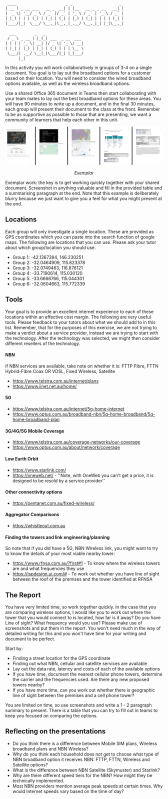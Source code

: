 ```
 ____                      _ _                     _ 
| __ ) _ __ ___   __ _  __| | |__   __ _ _ __   __| |
|  _ \| '__/ _ \ / _` |/ _` | '_ \ / _` | '_ \ / _` |
| |_) | | | (_) | (_| | (_| | |_) | (_| | | | | (_| |
|____/|_|  \___/ \__,_|\__,_|_.__/ \__,_|_| |_|\__,_|
                                                     
  ___        _   _                 
 / _ \ _ __ | |_(_) ___  _ __  ___ 
| | | | '_ \| __| |/ _ \| '_ \/ __|
| |_| | |_) | |_| | (_) | | | \__ \
 \___/| .__/ \__|_|\___/|_| |_|___/
      |_|                          
```

In this activity you will work collaboratively in groups of 3-4 on a single document. You goal is to lay out the broadband options for a customer based on their location. You will need to consider the wired broadband options available, as well as the wireless broadband options. 

Use a shared Office 365 document in Teams then start collaborating with your team mates to lay out the best broadband options for these areas. You will have 90 minutes to write up a document, and in the final 30 minutes, each group will present their document to the class at the front. Remember to be as supportive as possible to those that are presenting, we want a community of learners that help each other in this unit.

![Alt text](../IMGs/Exemplar.png?raw=true "Exemplar") <p style="text-align:center; font-style:italic;">Exemplar</p>

Exemplar work: the key is to get working quickly together with your shared document. Screenshot in anything valuable and fill in the provided table and a summarising paragraph at the end. Note that this example is deliberately blurry because we just want to give you a feel for what you might present at the end.

## Locations ##
Each group will only investigate a single location. These are provided as GPS coordinates which you can paste into the search function of google maps. The following are locations that you can use. Please ask your tutor about which group/location you should use. 

* Group 1: -42.1367384, 146.230251
* Group 2: -32.0464909, 115.823378
* Group 3: -32.0749463, 116.876121
* Group 4: -33.7190614, 115.030120
* Group 5: -33.6666766, 115.044301
* Group 6: -32.0604663, 115.772339

## Tools ##

Your goal is to provide an excellent internet experience to each of these locations within an effective cost margin. The following are very useful tools. Please feedback to your tutors about what we should add to in this list. Remember, that for the purposes of this exercise, we are not trying to make a verdict about a service provider, instead we are trying to start with the technology. After the technology was selected, we might then consider different resellers of the technology.

#### NBN ####
If NBN services are available, take note on whether it is: FTTP Fibre, FTTN Hybrid-Fibre Coax OR VDSL, Fixed Wireless, Satellite 
* https://www.telstra.com.au/internet/plans
* https://www.iinet.net.au/home/

#### 5G ####
* https://www.telstra.com.au/internet/5g-home-internet
* https://www.optus.com.au/broadband-nbn/5g-home-broadband/5g-home-broadband-plan

#### 3G/4G/5G Mobile Coverage ####
* https://www.telstra.com.au/coverage-networks/our-coverage
* https://www.optus.com.au/about/network/coverage

#### Low Earth Orbit ####
* https://www.starlink.com/
* https://oneweb.net/ - ''Note, with OneWeb you can't get a price, it is designed to be resold by a service provider''

#### Other connectivity options ####
* https://pentanet.com.au/fixed-wireless/

#### Aggregator Comparisons ####
* https://whistleout.com.au

#### Finding the towers and link engineering/planning ####
So note that if you did have a 5G, NBN Wireless link, you might want to try to know the details of your most viable nearby tower:
* https://www.rfnsa.com.au/?first#1 - To know where the wireless towers are and what frequencies they use
* https://ispdesign.ui.com/# - To work out whether you have line of sight between the roof of the premises and the tower identified at RFNSA

## The Report ## 

You have very limited time, so work together quickly. In the case that you are comparing wireless options, I would like you to work out where the tower that you would connect to is located, how far is it away? Do you have Line of sight? What frequency would you use? Please make use of screenshots and put them in the report. You won't need much in the way of detailed writing for this and you won't have time for your writing and document to be perfect.

Start by:
* Finding a street location for the GPS coordinate
* Finding out what NBN, cellular and satellite services are available
* Lay out the data rate, latency and costs of each of the available options
* If you have time, document the nearest cellular phone towers, determine the carrier and the frequencies used. Are there any new proposed towers nearby?
* If you have more time, can you work out whether there is geographic line of sight between the premises and a cell phone tower?

You are limited on time, so use screenshots and write a 1 - 2 paragraph summary to present. There is a table that you can try to fill out in teams to keep you focused on comparing the options.

## Reflecting on the presentations ##

* Do you think there is a difference between Mobile SIM plans, Wireless broadband plans and NBN Wireless?
* Why do you think each household does not get to choose what type of NBN broadband option it receives NBN: FTTP, FTTN, Wireless and Satellite options?
* What is the difference between NBN Satellite (Skymuster) and Starlink?
* Why are there different speed tiers for the NBN? How might they be technically implemented.
* Most NBN providers mention average peak speeds at certain times. Why would Internet speeds vary based on the time of day?

